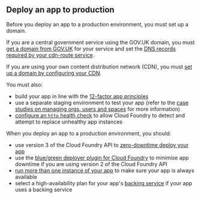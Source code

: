 ## Deploy an app to production

Before you deploy an app to a production environment, you must set up a domain.

If you are a central government service using the GOV.UK domain, you must [get a domain from GOV.UK](https://www.gov.uk/service-manual/technology/get-a-domain-name) for your service and set the [DNS records required by your cdn-route service](/deploying_services/use_a_custom_domain/#set-up-a-cdn-route-service-with-one-or-more-custom-domains).

If you are using your own content distribution network (CDN), you must [set up a domain by configuring your CDN](/deploying_services/configure_cdn/#set-up-a-custom-domain-by-configuring-your-own-cdn).

You must also:

- build your app in line with the [12-factor app principles](/architecture.html#12-factor-application-principles)
- use a separate staging environment to test your app (refer to the [case studies on managing orgs, users and spaces](/orgs_spaces_users.html#case-studies) for more information)
- [configure an `http` health check](https://docs.cloudfoundry.org/devguide/deploy-apps/healthchecks.html) to allow Cloud Foundry to detect and attempt to replace unhealthy app instances


When you deploy an app to a production environment, you should:

- use version 3 of the Cloud Foundry API to [zero-downtime deploy your app](/get_started.html#use-cloud-foundry-api-version-3)
- use the [blue/green deployer plugin for Cloud Foundry](https://github.com/bluemixgaragelondon/cf-blue-green-deploy) to minimise app downtime if you are using version 2 of the Cloud Foundry API
- [run more than one instance of your app](/managing_apps.html#scaling) to make sure your app is always available
- select a high-availability plan for your app's [backing service](/deploying_services/#deploy-a-backing-or-routing-service) if your app uses a backing service
